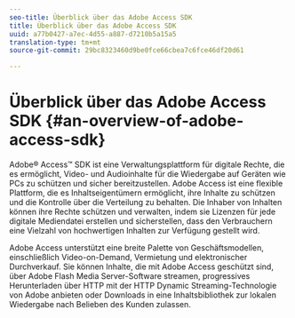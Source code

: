 ```yaml
---
seo-title: Überblick über das Adobe Access SDK
title: Überblick über das Adobe Access SDK
uuid: a77b0427-a7ec-4d55-a887-d7210b5a15a5
translation-type: tm+mt
source-git-commit: 29bc8323460d9be0fce66cbea7c6fce46df20d61

---
```



# Überblick über das Adobe Access SDK {#an-overview-of-adobe-access-sdk}

Adobe® Access™ SDK ist eine Verwaltungsplattform für digitale Rechte, die es ermöglicht, Video- und Audioinhalte für die Wiedergabe auf Geräten wie PCs zu schützen und sicher bereitzustellen. Adobe Access ist eine flexible Plattform, die es Inhaltseigentümern ermöglicht, ihre Inhalte zu schützen und die Kontrolle über die Verteilung zu behalten. Die Inhaber von Inhalten können ihre Rechte schützen und verwalten, indem sie Lizenzen für jede digitale Mediendatei erstellen und sicherstellen, dass den Verbrauchern eine Vielzahl von hochwertigen Inhalten zur Verfügung gestellt wird.

Adobe Access unterstützt eine breite Palette von Geschäftsmodellen, einschließlich Video-on-Demand, Vermietung und elektronischer Durchverkauf. Sie können Inhalte, die mit Adobe Access geschützt sind, über Adobe Flash Media Server-Software streamen, progressives Herunterladen über HTTP mit der HTTP Dynamic Streaming-Technologie von Adobe anbieten oder Downloads in eine Inhaltsbibliothek zur lokalen Wiedergabe nach Belieben des Kunden zulassen.
